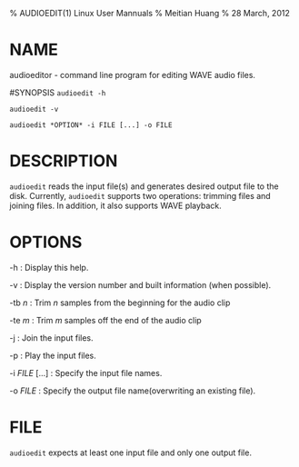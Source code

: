 % AUDIOEDIT(1) Linux User Mannuals
% Meitian Huang
% 28 March, 2012

# NAME
audioeditor - command line program for editing WAVE audio files.

#SYNOPSIS
``audioedit -h``

``audioedit -v``

``audioedit *OPTION* -i FILE [...] -o FILE``


# DESCRIPTION
``audioedit`` reads the input file(s) and generates desired output file to the
disk. Currently, ``audioedit`` supports two operations: trimming files and
joining files. In addition, it also supports WAVE playback.

# OPTIONS
-h
:    Display this help.

-v
:    Display the version number and built information (when
    possible).

-tb *n*
:    Trim *n* samples from the beginning for the audio clip

-te *m*
:    Trim *m* samples off the end of the audio clip

-j
:    Join the input files.

-p
:    Play the input files.

-i *FILE* [...]
:    Specify the input file names.

-o *FILE*
:    Specify the output file name(overwriting an existing file).

# FILE
``audioedit`` expects at least one input file and only one output file.
